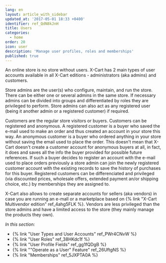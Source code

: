 ```yaml
---
lang: en
layout: article_with_sidebar
updated_at: '2017-05-01 18:33 +0400'
identifier: ref_QdN8kJnH
title: Users
categories:
  - home
order: 20
icon: user
description: 'Manage user profiles, roles and memberships'
published: true
---
```

An online store is no store without users. X-Cart has 2 main types of user accounts available in all X-Cart editions - administrators (aka admins) and customers. 

Store admins are the user(s) who configure, maintain, and run the store. There can be either one or several admins in the same store. If necessary admins can be divided into groups and differentiated by roles they are privileged to perform. Store admins can also act as any registered user (being it another admin or a registered customer) if required. 

Customers are the regular store visitors or buyers. Customers can be registered and anonymous. A registered customer is a buyer who saved the e-mail used to make an order and thus created an account in your store this way. An anonymous customer is a buyer who ordered anything in your store without saving the email used to place the order. This doesn't mean that X-Cart doesn't create a customer account for anonymous buyers at all, in fact, it does and saves all the info the buyer provided for possible future references. If such a buyer decides to register an account with the e-mail used to place orders previously a store admin can join the newly registered customer account with the existing records to save the history of purchases for this buyer. Registered customers can be differenciated and privileged (via discounted prices, wholesale offers, extended payment an/or shipping choice, etc.) by memberships they are assigned to.

X-Cart also allows to create separate accounts for sellers (aka vendors) in case you are running an e-mall or a marketplace based on {% link "X-Cart Multivendor edition" ref_4ahg5FLK %}. Vendors are less privileged than the store admins and have a limited access to the store (they mainly manage the products they own).    

_In this section:_
*   {% link "User Types and User Accounts" ref_PWr4CNvW %} 
*   {% link "User Roles" ref_38HKdc1f %} 
*   {% link "User Profile Fields" ref_gg1fQDgB %} 
*   {% link ""Operate as a User" Feature" ref_26UftgNS %}
*   {% link "Memberships" ref_5JXPTA0A %}
